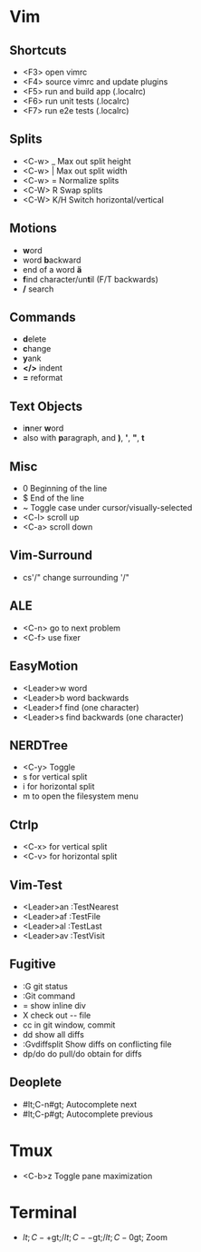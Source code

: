 # Vim

## Shortcuts
* &lt;F3&gt; open vimrc
* &lt;F4&gt; source vimrc and update plugins
* &lt;F5&gt; run and build app (.localrc)
* &lt;F6&gt; run unit tests (.localrc)
* &lt;F7&gt; run e2e tests (.localrc)

## Splits
* &lt;C-w&gt; _ Max out split height
* &lt;C-w&gt; | Max out split width
* &lt;C-w&gt; = Normalize splits
* &lt;C-W&gt; R Swap splits
* &lt;C-W&gt; K/H Switch horizontal/vertical

## Motions
* **w**ord
* word **b**ackward
* end of a word **ä**
* **f**ind character/un**t**il (F/T backwards)
* **/** search

## Commands
* **d**elete
* **c**hange
* **y**ank
* **&lt;/&gt;** indent
* **=** reformat

## Text Objects
* i**n**ner **w**ord
* also with **p**aragraph, and **)**, **'**, **"**, **t**

## Misc
* 0 Beginning of the line
* $ End of the line
* ~ Toggle case under cursor/visually-selected
* &lt;C-l&gt; scroll up
* &lt;C-a&gt; scroll down

## Vim-Surround
* cs'/" change surrounding '/"

## ALE
* &lt;C-n&gt; go to next problem
* &lt;C-f&gt; use fixer

## EasyMotion
* &lt;Leader&gt;w word
* &lt;Leader&gt;b word backwards
* &lt;Leader&gt;f find (one character)
* &lt;Leader&gt;s find backwards (one character)

## NERDTree
* &lt;C-y&gt; Toggle
* s for vertical split
* i for horizontal split
* m to open the filesystem menu

## Ctrlp
* &lt;C-x&gt; for vertical split
* &lt;C-v&gt; for horizontal split

## Vim-Test
* &lt;Leader&gt;an :TestNearest
* &lt;Leader&gt;af :TestFile
* &lt;Leader&gt;al :TestLast
* &lt;Leader&gt;av :TestVisit

## Fugitive
* :G git status
* :Git command
* = show inline div
* X check out -- file
* cc in git window, commit
* dd show all diffs
* :Gvdiffsplit Show diffs on conflicting file
* dp/do do pull/do obtain for diffs

## Deoplete
* #lt;C-n#gt; Autocomplete next
* #lt;C-p#gt; Autocomplete previous

# Tmux
* &lt;C-b&gt;z Toggle pane maximization

# Terminal
* $lt;C-+$gt;/$lt;C--$gt;/$lt;C-0$gt; Zoom
